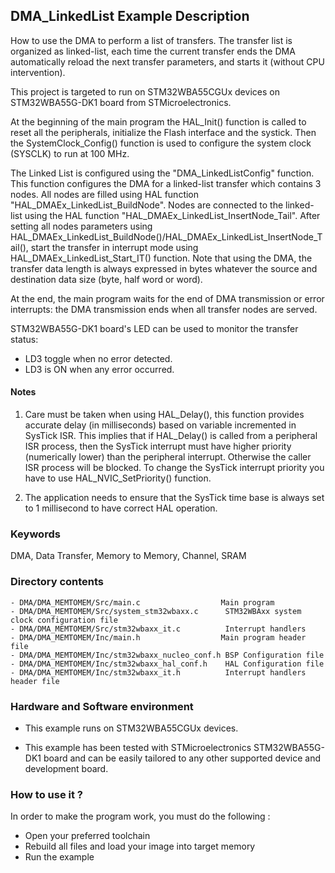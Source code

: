 ## <b>DMA_LinkedList Example Description</b>

How to use the DMA to perform a list of transfers. The transfer list is organized as linked-list,
each time the current transfer ends the DMA automatically reload the next transfer parameters,
and starts it (without CPU intervention).

This project is targeted to run on STM32WBA55CGUx devices on STM32WBA55G-DK1 board from STMicroelectronics.

At the beginning of the main program the HAL_Init() function is called to reset
all the peripherals, initialize the Flash interface and the systick.
Then the SystemClock_Config() function is used to configure the system clock (SYSCLK)
to run at 100 MHz.

The Linked List is configured using the "DMA_LinkedListConfig" function.
This function configures the DMA for a linked-list transfer which contains 3 nodes.
All nodes are filled using HAL function "HAL_DMAEx_LinkedList_BuildNode".
Nodes are connected to the linked-list using the HAL function "HAL_DMAEx_LinkedList_InsertNode_Tail".
After setting all nodes parameters using HAL_DMAEx_LinkedList_BuildNode()/HAL_DMAEx_LinkedList_InsertNode_Tail(),
start the transfer in interrupt mode using HAL_DMAEx_LinkedList_Start_IT() function.
Note that using the DMA, the transfer data length is always expressed in bytes whatever
the source and destination data size (byte, half word or word).

At the end, the main program waits for the end of DMA transmission or error interrupts: the DMA transmission ends
when all transfer nodes are served.

STM32WBA55G-DK1 board's LED can be used to monitor the transfer status:

 - LD3 toggle when no error detected.
 - LD3 is ON when any error occurred.

#### <b>Notes</b>

 1. Care must be taken when using HAL_Delay(), this function provides accurate delay (in milliseconds)
    based on variable incremented in SysTick ISR. This implies that if HAL_Delay() is called from
    a peripheral ISR process, then the SysTick interrupt must have higher priority (numerically lower)
    than the peripheral interrupt. Otherwise the caller ISR process will be blocked.
    To change the SysTick interrupt priority you have to use HAL_NVIC_SetPriority() function.

 2. The application needs to ensure that the SysTick time base is always set to 1 millisecond
    to have correct HAL operation.

### <b>Keywords</b>

DMA, Data Transfer, Memory to Memory, Channel, SRAM

### <b>Directory contents</b>

    - DMA/DMA_MEMTOMEM/Src/main.c                  Main program
    - DMA/DMA_MEMTOMEM/Src/system_stm32wbaxx.c      STM32WBAxx system clock configuration file
    - DMA/DMA_MEMTOMEM/Src/stm32wbaxx_it.c          Interrupt handlers
    - DMA/DMA_MEMTOMEM/Inc/main.h                  Main program header file
    - DMA/DMA_MEMTOMEM/Inc/stm32wbaxx_nucleo_conf.h BSP Configuration file
    - DMA/DMA_MEMTOMEM/Inc/stm32wbaxx_hal_conf.h    HAL Configuration file
    - DMA/DMA_MEMTOMEM/Inc/stm32wbaxx_it.h          Interrupt handlers header file

### <b>Hardware and Software environment</b>

  - This example runs on STM32WBA55CGUx devices.

  - This example has been tested with STMicroelectronics STM32WBA55G-DK1
    board and can be easily tailored to any other supported device
    and development board.


### <b>How to use it ?</b>

In order to make the program work, you must do the following :

 - Open your preferred toolchain
 - Rebuild all files and load your image into target memory
 - Run the example

